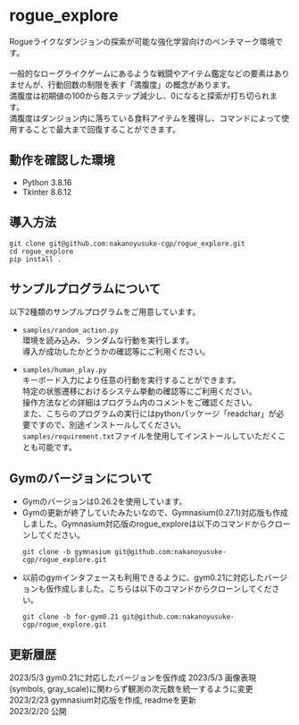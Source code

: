 # rogue_explore
Rogueライクなダンジョンの探索が可能な強化学習向けのベンチマーク環境です。 \
\
一般的なローグライクゲームにあるような戦闘やアイテム鑑定などの要素はありませんが、行動回数の制限を表す「満腹度」の概念があります。 \
満腹度は初期値の100から毎ステップ減少し、0になると探索が打ち切られます。 \
満腹度はダンジョン内に落ちている食料アイテムを獲得し、コマンドによって使用することで最大まで回復することができます。

## 動作を確認した環境
- Python 3.8.16
- Tkinter 8.6.12

## 導入方法
```
git clone git@github.com:nakanoyusuke-cgp/rogue_explore.git
cd rogue_explore
pip install .
```

## サンプルプログラムについて
以下2種類のサンプルプログラムをご用意しています。
- `samples/random_action.py` \
  環境を読み込み、ランダムな行動を実行します。\
  導入が成功したかどうかの確認等にご利用ください。

- `samples/human_play.py` \
  キーボード入力により任意の行動を実行することができます。 \
  特定の状態遷移におけるシステム挙動の確認等にご利用ください。\
  操作方法などの詳細はプログラム内のコメントをご確認ください。 \
  また、こちらのプログラムの実行にはpythonパッケージ「readchar」が必要ですので、別途インストールしてください。 \
  `samples/requirement.txt`ファイルを使用してインストールしていただくことも可能です。

## Gymのバージョンについて
- Gymのバージョンは0.26.2を使用しています。
- Gymの更新が終了していたみたいなので、Gymnasium(0.27.1)対応版も作成しました。Gymnasium対応版のrogue_exploreは以下のコマンドからクローンしてください。
  ```
  git clone -b gymnasium git@github.com:nakanoyusuke-cgp/rogue_explore.git
  ```
- 以前のgymインタフェースも利用できるように、gym0.21に対応したバージョンも仮作成しました。こちらは以下のコマンドからクローンしてください。
  ```
  git clone -b for-gym0.21 git@github.com:nakanoyusuke-cgp/rogue_explore.git
  ```

## 更新履歴
2023/5/3 gym0.21に対応したバージョンを仮作成
2023/5/3 画像表現(symbols, gray_scale)に関わらず観測の次元数を統一するように変更 \
2023/2/23 gymnasium対応版を作成, readmeを更新 \
2023/2/20 公開
